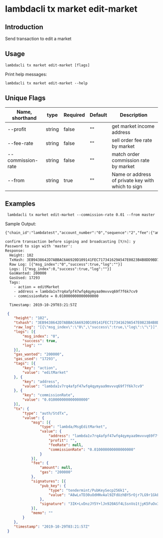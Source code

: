 # lambdacli tx market edit-market

## Introduction

Send transaction to edit a market

## Usage

```
lambdacli tx market edit-market [flags]
```

Print help messages:
```
lambdacli tx market edit-market --help
```

## Unique Flags

| Name, shorthand   | type   | Required | Default  | Description                                                         |
| ----------------- | -----  | -------- | -------- | ------------------------------------------------------------------- | 
| --profit          | string | false    | ""       | get market income address |
| --fee-rate        | string | false    | ""       | sell order fee rate by market |
| --commission-rate | string | false    | ""       | match order commission rate by market |
| --from            | string | true     | ""       | Name or address of private key with which to sign |

## Examples

```
 lambdacli tx market edit-market --commission-rate 0.01 --from master

```

Sample Output:
```txt
{"chain_id":"lambdatest","account_number":"0","sequence":"2","fee":{"amount":null,"gas":"200000"},"msgs":[{"type":"lambda/MsgEditMarket","value":{"address":"lambda1v7rq4afpf47wfq4qymyaa9mvvvq69f7f6k7cv9","profit":"","feeRate":null,"commissionRate":"0.010000000000000000"}}],"memo":""}

confirm transaction before signing and broadcasting [Y/n]: y
Password to sign with 'master':
Response:
  Height: 102
  TxHash: 3EB9438642D7ABBAC6A6920D109141FEC717341629A547E0823B4B8DD9BD75CC
  Raw Log: [{"msg_index":"0","success":true,"log":""}]
  Logs: [{"msg_index":0,"success":true,"log":""}]
  GasWanted: 200000
  GasUsed: 17293
  Tags: 
    - action = editMarket
    - address = lambda1v7rq4afpf47wfq4qymyaa9mvvvq69f7f6k7cv9
    - commissionRate = 0.010000000000000000

  Timestamp: 2019-10-29T03:21:57Z

```

```json
 {
 	"height": "102",
 	"txhash": "3EB9438642D7ABBAC6A6920D109141FEC717341629A547E0823B4B8DD9BD75CC",
 	"raw_log": "[{\"msg_index\":\"0\",\"success\":true,\"log\":\"\"}]",
 	"logs": [{
 		"msg_index": "0",
 		"success": true,
 		"log": ""
 	}],
 	"gas_wanted": "200000",
 	"gas_used": "17293",
 	"tags": [{
 		"key": "action",
 		"value": "editMarket"
 	}, {
 		"key": "address",
 		"value": "lambda1v7rq4afpf47wfq4qymyaa9mvvvq69f7f6k7cv9"
 	}, {
 		"key": "commissionRate",
 		"value": "0.010000000000000000"
 	}],
 	"tx": {
 		"type": "auth/StdTx",
 		"value": {
 			"msg": [{
 				"type": "lambda/MsgEditMarket",
 				"value": {
 					"address": "lambda1v7rq4afpf47wfq4qymyaa9mvvvq69f7f6k7cv9",
 					"profit": "",
 					"feeRate": null,
 					"commissionRate": "0.010000000000000000"
 				}
 			}],
 			"fee": {
 				"amount": null,
 				"gas": "200000"
 			},
 			"signatures": [{
 				"pub_key": {
 					"type": "tendermint/PubKeySecp256k1",
 					"value": "A8wLxTD30uOdHNvAal9ZFdUzhBY5rOjr7LG9r1GkEtzX"
 				},
 				"signature": "3IK+LvDnzJY5Y+lJn920ASf4LSsnVo1tjyK5FuOv3o5nDjyjLj6TofbumqG13JcfPbsyap7b0ENkk1NPbTUoLg=="
 			}],
 			"memo": ""
 		}
 	},
 	"timestamp": "2019-10-29T03:21:57Z"
 }
```
